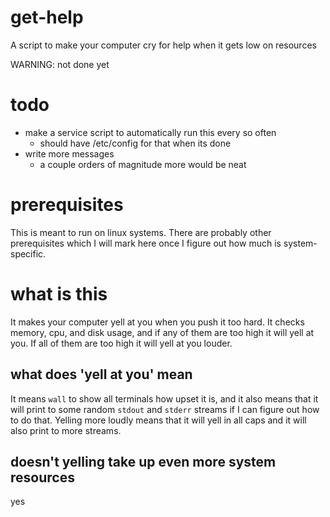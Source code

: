 # get-help
A script to make your computer cry for help when it gets low on resources

WARNING: not done yet

# todo
- make a service script to automatically run this every so often
  - should have /etc/config for that when its done
- write more messages
  - a couple orders of magnitude more would be neat

# prerequisites
This is meant to run on linux systems. There are probably other prerequisites which I will
mark here once I figure out how much is system-specific.

# what is this
It makes your computer yell at you when you push it too hard. It checks memory, cpu, and disk usage,
and if any of them are too high it will yell at you. If all of them are too high it will yell at
you louder.

## what does 'yell at you' mean
It means `wall` to show all terminals how upset it is, and it also means that it will print to some
random `stdout` and `stderr` streams if I can figure out how to do that. Yelling more loudly means
that it will yell in all caps and it will also print to more streams.

## doesn't yelling take up even more system resources
yes